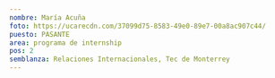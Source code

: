 ```yaml
---
nombre: María Acuña
foto: https://ucarecdn.com/37099d75-8583-49e0-89e7-00a8ac907c44/
puesto: PASANTE
area: programa de internship
pos: 2
semblanza: Relaciones Internacionales, Tec de Monterrey
---
```

